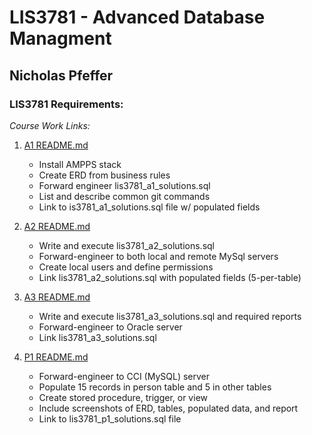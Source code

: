 # LIS3781 - Advanced Database Managment

## Nicholas Pfeffer

### LIS3781 Requirements:

_Course Work Links:_

1. [A1 README.md](a1/README.md "My A1 README.md file")

   - Install AMPPS stack
   - Create ERD from business rules
   - Forward engineer lis3781_a1_solutions.sql
   - List and describe common git commands
   - Link to is3781_a1_solutions.sql file w/ populated fields

2. [A2 README.md](a2/README.md "My A2 README.md file")

   - Write and execute lis3781_a2_solutions.sql
   - Forward-engineer to both local and remote MySql servers
   - Create local users and define permissions
   - Link lis3781_a2_solutions.sql with populated fields (5-per-table)

3. [A3 README.md](a3/README.md "My A3 README.md file")

   - Write and execute lis3781_a3_solutions.sql and required reports
   - Forward-engineer to Oracle server
   - Link lis3781_a3_solutions.sql

4. [P1 README.md](p1/README.md "My P1 README.md file")

   - Forward-engineer to CCI (MySQL) server
   - Populate 15 records in person table and 5 in other tables
   - Create stored procedure, trigger, or view
   - Include screenshots of ERD, tables, populated data, and report
   - Link to lis3781_p1_solutions.sql file
